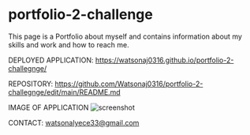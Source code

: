 # portfolio-2-challenge
This page is a Portfolio about myself and contains information about my skills and work and how to reach me.

DEPLOYED APPLICATION:
https://watsonaj0316.github.io/portfolio-2-challegnge/

REPOSITORY:
https://github.com/Watsonaj0316/portfolio-2-challegnge/edit/main/README.md

IMAGE OF APPLICATION
![screenshot](IMG_4921.jpg)

CONTACT:
watsonalyece33@gmail.com
